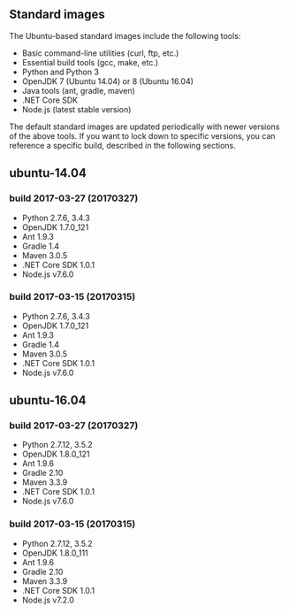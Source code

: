## Standard images
The Ubuntu-based standard images include the following tools:

- Basic command-line utilities (curl, ftp, etc.)
- Essential build tools (gcc, make, etc.)
- Python and Python 3
- OpenJDK 7 (Ubuntu 14.04) or 8 (Ubuntu 16.04)
- Java tools (ant, gradle, maven)
- .NET Core SDK
- Node.js (latest stable version)

The default standard images are updated periodically with newer versions of the above tools. If you want to lock down to specific versions, you can reference a specific build, described in the following sections.

## ubuntu-14.04

### build 2017-03-27 (20170327)
- Python 2.7.6, 3.4.3
- OpenJDK 1.7.0_121
- Ant 1.9.3
- Gradle 1.4
- Maven 3.0.5
- .NET Core SDK 1.0.1
- Node.js v7.6.0

### build 2017-03-15 (20170315)
- Python 2.7.6, 3.4.3
- OpenJDK 1.7.0_121
- Ant 1.9.3
- Gradle 1.4
- Maven 3.0.5
- .NET Core SDK 1.0.1
- Node.js v7.6.0

## ubuntu-16.04

### build 2017-03-27 (20170327)
- Python 2.7.12, 3.5.2
- OpenJDK 1.8.0_121
- Ant 1.9.6
- Gradle 2.10
- Maven 3.3.9
- .NET Core SDK 1.0.1
- Node.js v7.6.0

### build 2017-03-15 (20170315)
- Python 2.7.12, 3.5.2
- OpenJDK 1.8.0_111
- Ant 1.9.6
- Gradle 2.10
- Maven 3.3.9
- .NET Core SDK 1.0.1
- Node.js v7.2.0
